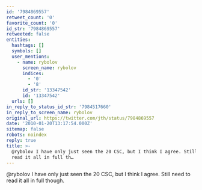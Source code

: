 ```yaml
---
id: '7984869557'
retweet_count: '0'
favorite_count: '0'
id_str: '7984869557'
retweeted: false
entities:
  hashtags: []
  symbols: []
  user_mentions:
    - name: rybolov
      screen_name: rybolov
      indices:
        - '0'
        - '8'
      id_str: '13347542'
      id: '13347542'
  urls: []
in_reply_to_status_id_str: '7984517660'
in_reply_to_screen_name: rybolov
original_url: https://twitter.com/jth/status/7984869557
date: '2010-01-20T13:17:54.000Z'
sitemap: false
robots: noindex
reply: true
title: >-
  @rybolov I have only just seen the 20 CSC, but I think I agree. Still need to
  read it all in full th…
---
```


@rybolov I have only just seen the 20 CSC, but I think I agree. Still need to read it all in full though.